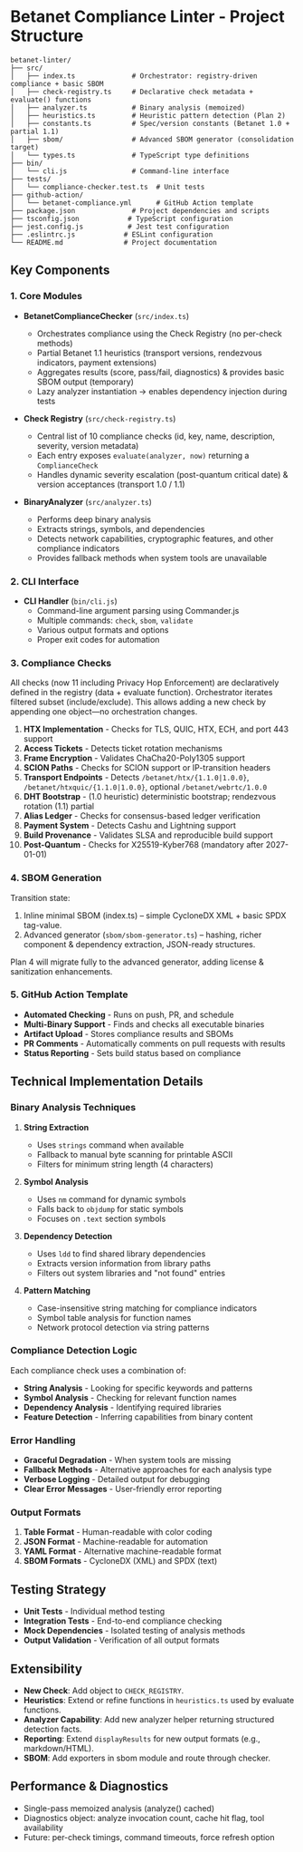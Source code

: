 # Betanet Compliance Linter - Project Structure

```
betanet-linter/
├── src/
│   ├── index.ts              # Orchestrator: registry-driven compliance + basic SBOM
│   ├── check-registry.ts     # Declarative check metadata + evaluate() functions
│   ├── analyzer.ts           # Binary analysis (memoized)
│   ├── heuristics.ts         # Heuristic pattern detection (Plan 2)
│   ├── constants.ts          # Spec/version constants (Betanet 1.0 + partial 1.1)
│   ├── sbom/                 # Advanced SBOM generator (consolidation target)
│   └── types.ts              # TypeScript type definitions
├── bin/
│   └── cli.js                # Command-line interface
├── tests/
│   └── compliance-checker.test.ts  # Unit tests
├── github-action/
│   └── betanet-compliance.yml      # GitHub Action template
├── package.json              # Project dependencies and scripts
├── tsconfig.json            # TypeScript configuration
├── jest.config.js           # Jest test configuration
├── .eslintrc.js            # ESLint configuration
└── README.md               # Project documentation
```

## Key Components

### 1. Core Modules

- **BetanetComplianceChecker** (`src/index.ts`)
   - Orchestrates compliance using the Check Registry (no per-check methods)
   - Partial Betanet 1.1 heuristics (transport versions, rendezvous indicators, payment extensions)
   - Aggregates results (score, pass/fail, diagnostics) & provides basic SBOM output (temporary)
   - Lazy analyzer instantiation → enables dependency injection during tests

- **Check Registry** (`src/check-registry.ts`)
   - Central list of 10 compliance checks (id, key, name, description, severity, version metadata)
   - Each entry exposes `evaluate(analyzer, now)` returning a `ComplianceCheck`
   - Handles dynamic severity escalation (post-quantum critical date) & version acceptances (transport 1.0 / 1.1)

- **BinaryAnalyzer** (`src/analyzer.ts`)
  - Performs deep binary analysis
  - Extracts strings, symbols, and dependencies
  - Detects network capabilities, cryptographic features, and other compliance indicators
  - Provides fallback methods when system tools are unavailable

### 2. CLI Interface

- **CLI Handler** (`bin/cli.js`)
  - Command-line argument parsing using Commander.js
  - Multiple commands: `check`, `sbom`, `validate`
  - Various output formats and options
  - Proper exit codes for automation

### 3. Compliance Checks

All checks (now 11 including Privacy Hop Enforcement) are declaratively defined in the registry (data + evaluate function). Orchestrator iterates filtered subset (include/exclude). This allows adding a new check by appending one object—no orchestration changes.

1. **HTX Implementation** - Checks for TLS, QUIC, HTX, ECH, and port 443 support
2. **Access Tickets** - Detects ticket rotation mechanisms
3. **Frame Encryption** - Validates ChaCha20-Poly1305 support
4. **SCION Paths** - Checks for SCION support or IP-transition headers
5. **Transport Endpoints** - Detects `/betanet/htx/{1.1.0|1.0.0}`, `/betanet/htxquic/{1.1.0|1.0.0}`, optional `/betanet/webrtc/1.0.0`
6. **DHT Bootstrap** - (1.0 heuristic) deterministic bootstrap; rendezvous rotation (1.1) partial
7. **Alias Ledger** - Checks for consensus-based ledger verification
8. **Payment System** - Detects Cashu and Lightning support
9. **Build Provenance** - Validates SLSA and reproducible build support
10. **Post-Quantum** - Checks for X25519-Kyber768 (mandatory after 2027-01-01)

### 4. SBOM Generation

Transition state:
1. Inline minimal SBOM (index.ts) – simple CycloneDX XML + basic SPDX tag-value.
2. Advanced generator (`sbom/sbom-generator.ts`) – hashing, richer component & dependency extraction, JSON-ready structures.

Plan 4 will migrate fully to the advanced generator, adding license & sanitization enhancements.

### 5. GitHub Action Template

- **Automated Checking** - Runs on push, PR, and schedule
- **Multi-Binary Support** - Finds and checks all executable binaries
- **Artifact Upload** - Stores compliance results and SBOMs
- **PR Comments** - Automatically comments on pull requests with results
- **Status Reporting** - Sets build status based on compliance

## Technical Implementation Details

### Binary Analysis Techniques

1. **String Extraction**
   - Uses `strings` command when available
   - Fallback to manual byte scanning for printable ASCII
   - Filters for minimum string length (4 characters)

2. **Symbol Analysis**
   - Uses `nm` command for dynamic symbols
   - Falls back to `objdump` for static symbols
   - Focuses on `.text` section symbols

3. **Dependency Detection**
   - Uses `ldd` to find shared library dependencies
   - Extracts version information from library paths
   - Filters out system libraries and "not found" entries

4. **Pattern Matching**
   - Case-insensitive string matching for compliance indicators
   - Symbol table analysis for function names
   - Network protocol detection via string patterns

### Compliance Detection Logic

Each compliance check uses a combination of:

- **String Analysis** - Looking for specific keywords and patterns
- **Symbol Analysis** - Checking for relevant function names
- **Dependency Analysis** - Identifying required libraries
- **Feature Detection** - Inferring capabilities from binary content

### Error Handling

- **Graceful Degradation** - When system tools are missing
- **Fallback Methods** - Alternative approaches for each analysis type
- **Verbose Logging** - Detailed output for debugging
- **Clear Error Messages** - User-friendly error reporting

### Output Formats

1. **Table Format** - Human-readable with color coding
2. **JSON Format** - Machine-readable for automation
3. **YAML Format** - Alternative machine-readable format
4. **SBOM Formats** - CycloneDX (XML) and SPDX (text)

## Testing Strategy

- **Unit Tests** - Individual method testing
- **Integration Tests** - End-to-end compliance checking
- **Mock Dependencies** - Isolated testing of analysis methods
- **Output Validation** - Verification of all output formats

## Extensibility

- **New Check**: Add object to `CHECK_REGISTRY`.
- **Heuristics**: Extend or refine functions in `heuristics.ts` used by evaluate functions.
- **Analyzer Capability**: Add new analyzer helper returning structured detection facts.
- **Reporting**: Extend `displayResults` for new output formats (e.g., markdown/HTML).
- **SBOM**: Add exporters in sbom module and route through checker.

## Performance & Diagnostics

- Single-pass memoized analysis (analyze() cached)
- Diagnostics object: analyze invocation count, cache hit flag, tool availability
- Future: per-check timings, command timeouts, force refresh option